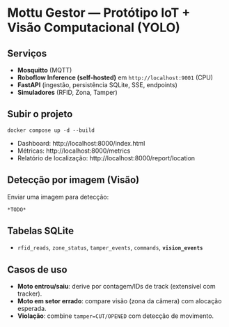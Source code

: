 
# Mottu Gestor — Protótipo IoT + Visão Computacional (YOLO)

## Serviços
- **Mosquitto** (MQTT)
- **Roboflow Inference (self-hosted)** em `http://localhost:9001` (CPU)
- **FastAPI** (ingestão, persistência SQLite, SSE, endpoints)
- **Simuladores** (RFID, Zona, Tamper)

## Subir o projeto
```
docker compose up -d --build
```
- Dashboard: http://localhost:8000/index.html
- Métricas: http://localhost:8000/metrics
- Relatório de localização: http://localhost:8000/report/location

## Detecção por imagem (Visão)
Enviar uma imagem para detecção:
```
*TODO*
```

## Tabelas SQLite
- `rfid_reads`, `zone_status`, `tamper_events`, `commands`, **`vision_events`**

## Casos de uso
- **Moto entrou/saiu**: derive por contagem/IDs de track (extensível com tracker).  
- **Moto em setor errado**: compare visão (zona da câmera) com alocação esperada.  
- **Violação**: combine `tamper=CUT/OPENED` com detecção de movimento.
